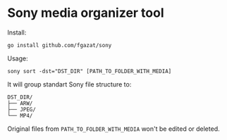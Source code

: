 # Sony media organizer tool

Install:

```
go install github.com/fgazat/sony
```


Usage:

```
sony sort -dst="DST_DIR" [PATH_TO_FOLDER_WITH_MEDIA]
```

It will group standart Sony file structure to: 

```
DST_DIR/
├── ARW/
├── JPEG/
└── MP4/
```

Original files from `PATH_TO_FOLDER_WITH_MEDIA` won't be edited or deleted.

